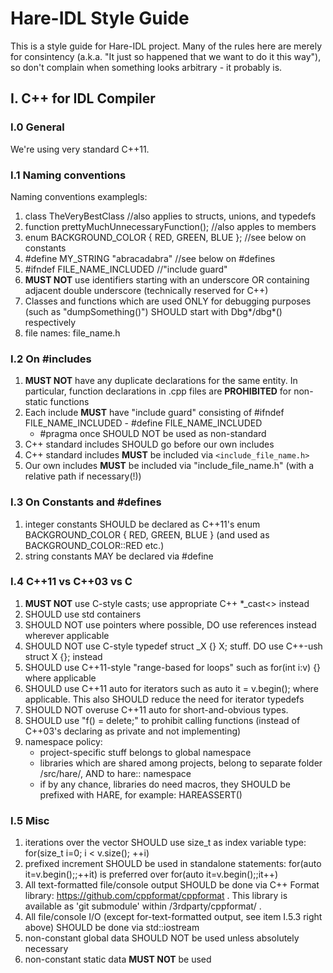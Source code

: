 Hare-IDL Style Guide
====================

This is a style guide for Hare-IDL project. Many of the rules here are merely for consintency 
(a.k.a. "It just so happened that we want to do it this way"), so don't complain when something looks arbitrary -
it probably is.

I. C++ for IDL Compiler
-----------------------

### I.0 General

We're using very standard C++11.

### I.1 Naming conventions

Naming conventions examplegls:

1. class TheVeryBestClass //also applies to structs, unions, and typedefs
2. function prettyMuchUnnecessaryFunction(); //also apples to members
3. enum BACKGROUND_COLOR { RED, GREEN, BLUE }; //see below on constants
4. #define MY_STRING "abracadabra" //see below on #defines
5. #ifndef FILE_NAME_INCLUDED //"include guard"
6. **MUST NOT** use identifiers starting with an underscore OR containing adjacent double underscore (technically reserved for C++)
7. Classes and functions which are used ONLY for debugging purposes (such as "dumpSomething()") SHOULD start with Dbg*/dbg*() respectively
8. file names: file_name.h

### I.2 On #includes

1. **MUST NOT** have any duplicate declarations for the same entity. In particular, function declarations in .cpp files are **PROHIBITED** for non-static functions
2. Each include **MUST** have "include guard" consisting of #ifndef FILE_NAME_INCLUDED - #define FILE_NAME_INCLUDED
    - #pragma once SHOULD NOT be used as non-standard
3. C++ standard includes SHOULD go before our own includes
4. C++ standard includes **MUST** be included via `<include_file_name.h>`
5. Our own includes **MUST** be included via "include_file_name.h" (with a relative path if necessary(!))

### I.3 On Constants and #defines

1. integer constants SHOULD be declared as C++11's enum BACKGROUND_COLOR { RED, GREEN, BLUE } (and used as BACKGROUND_COLOR::RED etc.)
2. string constants MAY be declared via #define

### I.4 C++11 vs C++03 vs C

1. **MUST NOT** use C-style casts; use appropriate C++ *_cast<> instead
2. SHOULD use std containers
3. SHOULD NOT use pointers where possible, DO use references instead wherever applicable
4. SHOULD NOT use C-style typedef struct _X {} X; stuff. DO use C++-ush struct X {}; instead
5. SHOULD use C++11-style "range-based for loops" such as for(int i:v) {} where applicable
6. SHOULD use C++11 auto for iterators such as auto it = v.begin(); where applicable. This also SHOULD reduce the need for iterator typedefs
7. SHOULD NOT overuse C++11 auto for short-and-obvious types.
8. SHOULD use "f() = delete;" to prohibit calling functions (instead of C++03's declaring as private and not implementing)
9. namespace policy:
    - project-specific stuff belongs to global namespace
    - libraries which are shared among projects, belong to separate folder /src/hare/<library-name>, AND to hare::<library-name> namespace
    - if by any chance, libraries do need macros, they SHOULD be prefixed with HARE, for example: HAREASSERT()

### I.5 Misc

1. iterations over the vector SHOULD use  size_t as index variable type: for(size_t i=0; i < v.size(); ++i)
2. prefixed increment SHOULD be used in standalone statements: for(auto it=v.begin();;++it) is preferred over for(auto it=v.begin();;it++)
3. All text-formatted file/console output SHOULD be done via C++ Format library: https://github.com/cppformat/cppformat . This library is available as 'git submodule' within /3rdparty/cppformat/ .
4. All file/console I/O (except for-text-formatted output, see item I.5.3 right above) SHOULD be done via std::iostream
5. non-constant global data SHOULD NOT be used unless absolutely necessary
6. non-constant static data **MUST NOT** be used
